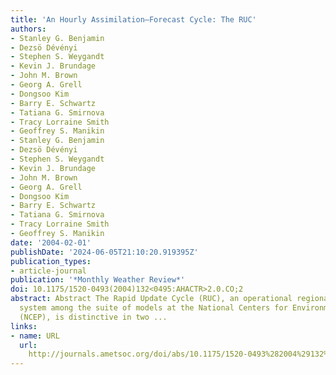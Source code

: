 ```yaml
---
title: 'An Hourly Assimilation–Forecast Cycle: The RUC'
authors:
- Stanley G. Benjamin
- Dezsö Dévényi
- Stephen S. Weygandt
- Kevin J. Brundage
- John M. Brown
- Georg A. Grell
- Dongsoo Kim
- Barry E. Schwartz
- Tatiana G. Smirnova
- Tracy Lorraine Smith
- Geoffrey S. Manikin
- Stanley G. Benjamin
- Dezsö Dévényi
- Stephen S. Weygandt
- Kevin J. Brundage
- John M. Brown
- Georg A. Grell
- Dongsoo Kim
- Barry E. Schwartz
- Tatiana G. Smirnova
- Tracy Lorraine Smith
- Geoffrey S. Manikin
date: '2004-02-01'
publishDate: '2024-06-05T21:10:20.919395Z'
publication_types:
- article-journal
publication: '*Monthly Weather Review*'
doi: 10.1175/1520-0493(2004)132<0495:AHACTR>2.0.CO;2
abstract: Abstract The Rapid Update Cycle (RUC), an operational regional analysis–forecast
  system among the suite of models at the National Centers for Environmental Prediction
  (NCEP), is distinctive in two ...
links:
- name: URL
  url: 
    http://journals.ametsoc.org/doi/abs/10.1175/1520-0493%282004%29132%3C0495%3AAHACTR%3E2.0.CO%3B2
---
```

